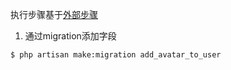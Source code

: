 执行步骤基于[外部步骤](../step.md)

1. 通过migration添加字段
```bash
$ php artisan make:migration add_avatar_to_user
```
